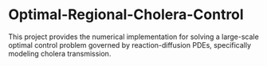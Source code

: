 # Optimal-Regional-Cholera-Control
This project provides the numerical implementation for solving a large-scale optimal control problem governed by reaction-diffusion PDEs, specifically modeling cholera transmission.

